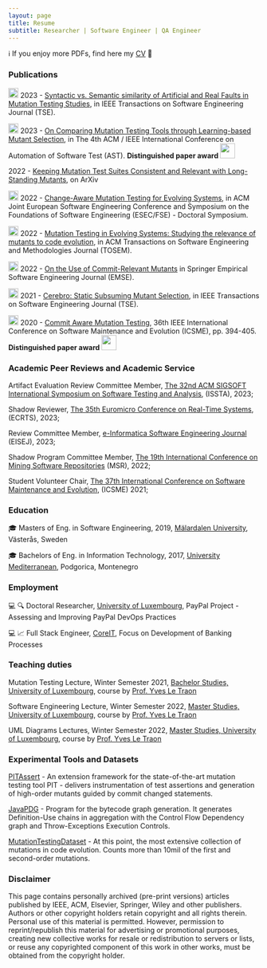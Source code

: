 ```yaml
---
layout: page
title: Resume
subtitle: Researcher | Software Engineer | QA Engineer
---
```


ℹ️ If you enjoy more PDFs, find here my [CV](assets/pdfs/Milos_Ojdanic_v2.pdf) 📜

### Publications

<img src="assets/img/journal-article.png" height="20px"> 2023 - [Syntactic vs. Semantic similarity of Artificial and Real Faults in Mutation Testing Studies](https://arxiv.org/pdf/2112.14508.pdf), in IEEE Transactions on Software Engineering Journal (TSE). 

<img src="assets/img/conference-paper.png" height="20px">  2023 - [On Comparing Mutation Testing Tools through Learning-based Mutant Selection](assets/pdfs/tools_comparison_paper-camera-ready.pdf), in The 4th ACM / IEEE International Conference on Automation of Software Test (AST). **Distinguished paper award** <img src="assets/img/award.png" height="30px">

2022 - [Keeping Mutation Test Suites Consistent and Relevant with Long-Standing Mutants](https://arxiv.org/pdf/2212.11762.pdf), on ArXiv 

<img src="assets/img/conference-paper.png" height="20px">  2022 - [Change-Aware Mutation Testing for Evolving Systems](assets/pdfs/change-aware-mutation-testing_camera-ready.pdf), in ACM Joint European Software Engineering Conference and Symposium on the Foundations of Software Engineering (ESEC/FSE) - Doctoral Symposium.

<img src="assets/img/journal-article.png" height="20px">  2022 - [Mutation Testing in Evolving Systems: Studying the relevance of mutants to code evolution](https://dl.acm.org/doi/10.1145/3530786), in ACM Transactions on Software Engineering and Methodologies Journal (TOSEM).

<img src="assets/img/journal-article.png" height="20px">  2022 - [On the Use of Commit-Relevant Mutants](https://link.springer.com/article/10.1007/s10664-022-10138-1) in Springer Empirical Software Engineering Journal (EMSE).

<img src="assets/img/journal-article.png" height="20px">  2021 - [Cerebro: Static Subsuming Mutant Selection](https://ieeexplore.ieee.org/document/9677967), in IEEE Transactions on Software Engineering Journal (TSE).

<img src="assets/img/conference-paper.png" height="20px">  2020 - [Commit Aware Mutation Testing](assets/pdfs/Commit-Aware_mutation_testing.pdf), 36th IEEE International Conference on Software Maintenance and Evolution (ICSME), pp. 394-405. **Distinguished paper award** <img src="assets/img/award.png" height="30px">


### Academic Peer Reviews and Academic Service

Artifact Evaluation Review Committee Member, [The 32nd ACM SIGSOFT International Symposium on Software Testing and Analysis](https://conf.researchr.org/track/issta-2023/issta-2023-artifact-evaluation#Call-for-Reviewers), (ISSTA), 2023;

Shadow Reviewer, [The 35th Euromicro Conference on Real-Time Systems](https://www.ecrts.org/), (ECRTS), 2023;

Review Committee Member, [e-Informatica Software Engineering Journal](https://www.e-informatyka.pl/) (EISEJ), 2023;

Shadow Program Committee Member, [The 19th International Conference on Mining Software Repositories](https://conf.researchr.org/home/msr-2022) (MSR), 2022;

Student Volunteer Chair, [The 37th International Conference on Software Maintenance and Evolution](https://icsme2021.github.io/), (ICSME) 2021;


### Education

:mortar_board: Masters of Eng. in Software Engineering, 2019, [Mälardalen University](https://www.mdu.se/en/malardalen-university), Västerås, Sweden

:mortar_board: Bachelors of Eng. in Information Technology, 2017, [University Mediterranean](https://unimediteran.net/), Podgorica, Montenegro

### Employment 

:computer: :mag: Doctoral Researcher, [University of Luxembourg](https://wwwen.uni.lu/), PayPal Project - Assessing and Improving PayPal DevOps Practices

:computer: :chart_with_upwards_trend: Full Stack Engineer, [CoreIT](https://www.coreit.me/), Focus on Development of Banking Processes 

### Teaching duties

Mutation Testing Lecture, Winter Semester 2021, [Bachelor Studies, University of Luxembourg](https://wwwfr.uni.lu/formations/fstm/bachelor_in_applied_information_technology), course by [Prof. Yves Le Traon](https://wwwfr.uni.lu/snt/people/yves_le_traon)

Software Engineering Lecture, Winter Semester 2022, [Master Studies, University of Luxembourg](https://wwwde.uni.lu/studiengaenge/fstm/master_in_information_system_security_management), course by [Prof. Yves Le Traon](https://wwwfr.uni.lu/snt/people/yves_le_traon)

UML Diagrams Lectures, Winter Semester 2022, [Master Studies, University of Luxembourg](https://wwwde.uni.lu/studiengaenge/fstm/master_in_information_system_security_management), course by [Prof. Yves Le Traon](https://wwwfr.uni.lu/snt/people/yves_le_traon)

### Experimental Tools and Datasets

[PITAssert](https://github.com/Ojda22/pitest/tree/pit-SOM-RM-AssertCache) - An extension framework for the state-of-the-art mutation testing tool PIT - delivers instrumentation of test assertions and generation of high-order mutants guided by commit changed statements.

[JavaPDG](https://github.com/serval-uni-lu/java-pdg) - Program for the bytecode graph generation. It generates Definition-Use chains in aggregation with the Control Flow Dependency graph and Throw-Exceptions Execution Controls.

[MutationTestingDataset](https://ojda22.github.io/milos-ojdanic/mutants_datasets) - At this point, the most extensive collection of mutations in code evolution. Counts more than 10mil of the first and second-order mutations.

### Disclaimer

This page contains personally archived (pre-print versions) articles published by IEEE, ACM, Elsevier, Springer, Wiley and other publishers. Authors or other copyright holders retain copyright and all rights therein. Personal use of this material is permitted. However, permission to reprint/republish this material for advertising or promotional purposes, creating new collective works for resale or redistribution to servers or lists, or reuse any copyrighted component of this work in other works, must be obtained from the copyright holder.